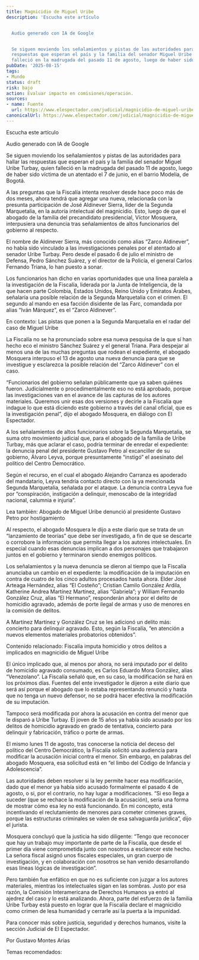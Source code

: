 ```yaml
---
title: Magnicidio de Miguel Uribe
description: 'Escucha este artículo


  Audio generado con IA de Google


  Se siguen moviendo los señalamientos y pistas de las autoridades para hallar las
  respuestas que esperan el país y la familia del senador Miguel Uribe Turbay, quien
  falleció en la madrugada del pasado 11 de agosto, luego de haber sido víctima…'
pubDate: '2025-08-15'
tags:
- Mundo
status: draft
risk: bajo
action: Evaluar impacto en comisiones/operación.
sources:
- name: Fuente
  url: https://www.elespectador.com/judicial/magnicidio-de-miguel-uribe-detalles-de-denuncia-al-zarco-y-las-nuevas-imputaciones/
canonicalUrl: https://www.elespectador.com/judicial/magnicidio-de-miguel-uribe-detalles-de-denuncia-al-zarco-y-las-nuevas-imputaciones/
---
```

Escucha este artículo

Audio generado con IA de Google

Se siguen moviendo los señalamientos y pistas de las autoridades para hallar las respuestas que esperan el país y la familia del senador Miguel Uribe Turbay, quien falleció en la madrugada del pasado 11 de agosto, luego de haber sido víctima de un atentado el 7 de junio, en el barrio Modelia, de Bogotá.

A las preguntas que la Fiscalía intenta resolver desde hace poco más de dos meses, ahora tendrá que agregar una nueva, relacionada con la presunta participación de José Aldinever Sierra, líder de la Segunda Marquetalia, en la autoría intelectual del magnicidio. Esto, luego de que el abogado de la familia del precandidato presidencial, Víctor Mosquera, interpusiera una denuncia tras señalamientos de altos funcionarios del gobierno al respecto.

El nombre de Aldinever Sierra, más conocido como alias “Zarco Aldinever”, no había sido vinculado a las investigaciones penales por el atentado al senador Uribe Turbay. Pero desde el pasado 6 de julio el ministro de Defensa, Pedro Sánchez Suárez, y el director de la Policía, el general Carlos Fernando Triana, lo han puesto a sonar.

Los funcionarios han dicho en varias oportunidades que una línea paralela a la investigación de la Fiscalía, liderada por la Junta de Inteligencia, de la que hacen parte Colombia, Estados Unidos, Reino Unido y Emiratos Árabes, señalaría una posible relación de la Segunda Marquetalia con el crimen. El segundo al mando en esa facción disidente de las Farc, comandada por alias “Iván Márquez”, es el “Zarco Aldinever”.

En contexto: Las pistas que ponen a la Segunda Marquetalia en el radar del caso de Miguel Uribe

La Fiscalía no se ha pronunciado sobre esa nueva pesquisa de la que sí han hecho eco el ministro Sánchez Suárez y el general Triana. Para despejar al menos una de las muchas preguntas que rodean el expediente, el abogado Mosquera interpuso el 13 de agosto una nueva denuncia para que se investigue y esclarezca la posible relación del “Zarco Aldinever” con el caso.

“Funcionarios del gobierno señalan públicamente que ya saben quiénes fueron. Judicialmente o procedimentalmente eso no está aprobado, porque las investigaciones van en el avance de las capturas de los autores materiales. Queremos unir esas dos versiones y decirle a la Fiscalía que indague lo que está diciendo este gobierno a través del canal oficial, que es la investigación penal”, dijo el abogado Mosquera, en diálogo con El Espectador.

A los señalamientos de altos funcionarios sobre la Segunda Marquetalia, se suma otro movimiento judicial que, para el abogado de la familia de Uribe Turbay, más que aclarar el caso, podría terminar de enredar el expediente: la denuncia penal del presidente Gustavo Petro al excanciller de su gobierno, Álvaro Leyva, porque presuntamente “instigó” el asesinato del político del Centro Democrático.

Según el recurso, en el cual el abogado Alejandro Carranza es apoderado del mandatario, Leyva tendría contacto directo con la ya mencionada Segunda Marquetalia, señalada por el ataque. La denuncia contra Leyva fue por “conspiración, instigación a delinquir, menoscabo de la integridad nacional, calumnia e injuria”.

Lea también: Abogado de Miguel Uribe denunció al presidente Gustavo Petro por hostigamiento

Al respecto, el abogado Mosquera le dijo a este diario que se trata de un “lanzamiento de teorías” que debe ser investigado, a fin de que se descarte o corrobore la información que permita llegar a los autores intelectuales. En especial cuando esas denuncias implican a dos personajes que trabajaron juntos en el gobierno y terminaron siendo enemigos políticos.

Los señalamientos y la nueva denuncia se dieron al tiempo que la Fiscalía anunciaba un cambio en el expediente: la modificación de la imputación en contra de cuatro de los cinco adultos procesados hasta ahora. Elder José Arteaga Hernández, alias “El Costeño”; Cristian Camilo González Ardila, Katherine Andrea Martínez Martínez, alias “Gabriela”; y William Fernando González Cruz, alias “El Hermano”, responderán ahora por el delito de homicidio agravado, además de porte ilegal de armas y uso de menores en la comisión de delitos.

A Martínez Martínez y González Cruz se les adicionó un delito más: concierto para delinquir agravado. Esto, según la Fiscalía, “en atención a nuevos elementos materiales probatorios obtenidos”.

Contenido relacionado: Fiscalía imputa homicidio y otros delitos a implicados en magnicidio de Miguel Uribe

El único implicado que, al menos por ahora, no será imputado por el delito de homicidio agravado consumado, es Carlos Eduardo Mora González, alias “Venezolano”. La Fiscalía señaló que, en su caso, la modificación se hará en los próximos días. Fuentes del ente investigador le dijeron a este diario que será así porque el abogado que lo estaba representando renunció y hasta que no tenga un nuevo defensor, no se podrá hacer efectiva la modificación de su imputación.

Tampoco será modificada por ahora la acusación en contra del menor que le disparó a Uribe Turbay. El joven de 15 años ya había sido acusado por los delitos de homicidio agravado en grado de tentativa, concierto para delinquir y fabricación, tráfico o porte de armas.

El mismo lunes 11 de agosto, tras conocerse la noticia del deceso del político del Centro Democrático, la Fiscalía solicitó una audiencia para modificar la acusación inicial contra el menor. Sin embargo, en palabras del abogado Mosquera, esa solicitud está en “el limbo del Código de Infancia y Adolescencia”.

Las autoridades deben resolver si la ley permite hacer esa modificación, dado que el menor ya había sido acusado formalmente el pasado 4 de agosto, o si, por el contrario, no hay lugar a modificaciones. “Si eso llega a suceder (que se rechace la modificación de la acusación), sería una forma de mostrar cómo esa ley no está funcionando. En mi concepto, está incentivando el reclutamiento de menores para cometer crímenes graves, porque las estructuras criminales se valen de esa salvaguarda jurídica”, dijo el jurista.

Mosquera concluyó que la justicia ha sido diligente: “Tengo que reconocer que hay un trabajo muy importante de parte de la Fiscalía, que desde el primer día viene comprometida junto con nosotros a esclarecer este hecho. La señora fiscal asignó unos fiscales especiales, un gran cuerpo de investigación, y en colaboración con nosotros se han venido desarrollando esas líneas lógicas de investigación”.

Pero también fue enfático en que no es suficiente con juzgar a los autores materiales, mientras los intelectuales sigan en las sombras. Justo por esa razón, la Comisión Interamericana de Derechos Humanos ya entró al ajedrez del caso y lo está analizando. Ahora, parte del esfuerzo de la familia Uribe Turbay está puesto en lograr que la Fiscalía declare el magnicidio como crimen de lesa humanidad y cerrarle así la puerta a la impunidad.

Para conocer más sobre justicia, seguridad y derechos humanos, visite la sección Judicial de El Espectador.

Por Gustavo Montes Arias

Temas recomendados: